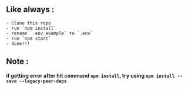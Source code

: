 ## Like always :

    - clone this repo
    - run `npm install`
    - rename `.env_example` to `.env`
    - run `npm start`
    - done!!!

## Note :

**if getting error after hit command `npm install`, try using `npm install --save --legacy-peer-deps`**
